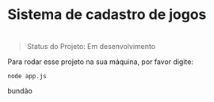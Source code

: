 # <h1>Sistema de cadastro de jogos<h1>

> Status do Projeto: Em desenvolvimento

Para rodar esse projeto na sua máquina, por favor digite:

```
node app.js
```
  
  bundão
